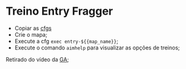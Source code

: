 # Treino Entry Fragger

- Copiar as [cfgs](./cfgs)
- Crie o mapa;
- Execute a cfg ```exec entry-${{map_name}}```;
- Execute o comando ```aimhelp``` para visualizar as opções de treinos;

Retirado do vídeo da [GA](https://youtu.be/Zdl8OYQMBSo);
